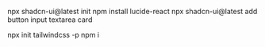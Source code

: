 npx shadcn-ui@latest init
npm install lucide-react
npx shadcn-ui@latest add button input textarea card

npx init tailwindcss -p
npm i
